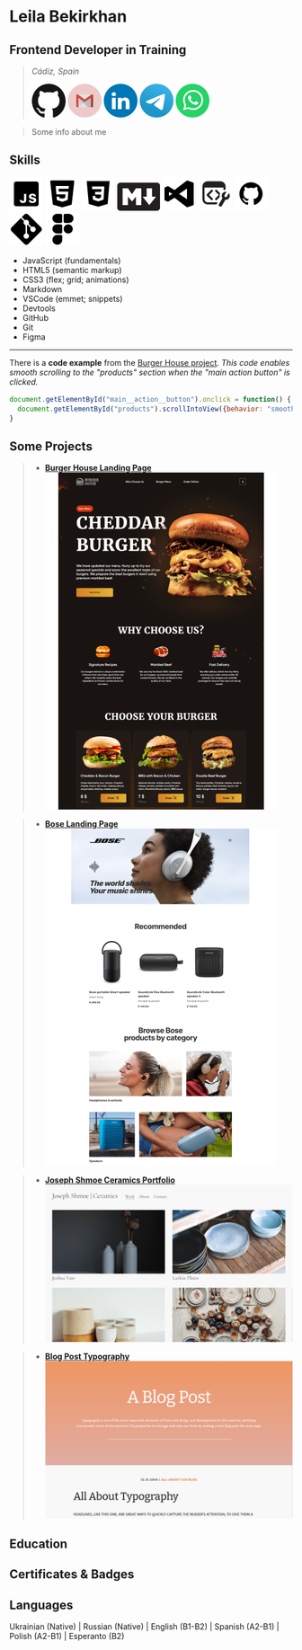 # Leila Bekirkhan

## Frontend Developer in Training
> *Cádiz, Spain*
>
> [![GitHub account](./src/img/social-icons/github.svg)](https://github.com/leila-bekirkhan/ "Go to GitHub") [![Email address](./src/img/social-icons/gmail.svg)](mailto:bekirkhan@gmail.com "Send an email") [![Linkedin account](./src/img/social-icons/linkedin.svg)](https://www.linkedin.com/in/leila-bekirkhan/ "Go to Linkedin") [![Telegram](./src/img/social-icons/telegram.svg)](https://t.me/l_bekirkhan/ "Send a message on Telegram") [![WhatsApp](./src/img/social-icons/whatsapp.svg)](https://wa.me/1234567890/ "Send a message on WhatsApp")

> Some info about me

## Skills
![JavaScript Icon](./src/img/skills-icons/javascript.svg) ![HTML Icon](./src/img/skills-icons/html.svg) ![CSS Icon](./src/img/skills-icons/css.svg) ![Markdown Icon](./src/img/skills-icons/markdown.svg) ![VSCode Icon](./src/img/skills-icons/vscode.svg) ![Devtools Icon](./src/img/skills-icons/devtools.svg) ![GitHub Icon](./src/img/skills-icons/github.svg) ![Git Icon](./src/img/skills-icons/git.svg) ![Figma Icon](./src/img/skills-icons/figma.svg)
* JavaScript (fundamentals)
* HTML5 (semantic markup)
* CSS3 (flex; grid; animations)
* Markdown
* VSCode (emmet; snippets)
* Devtools
* GitHub
* Git
* Figma

---

There is a **code example** from the [Burger House project](https://leila-bekirkhan-burger-house-landing.netlify.app/). _This code enables smooth scrolling to the "products" section when the "main action button" is clicked._

```javascript
document.getElementById("main__action__button").onclick = function() {
  document.getElementById("products").scrollIntoView({behavior: "smooth"});
}
```

## Some Projects
> * [**Burger House Landing Page**](https://leila-bekirkhan-burger-house-landing.netlify.app/)  
 [![Burger House Landing Page](./src/img/project-preview/burger-house.png)](https://leila-bekirkhan-burger-house-landing.netlify.app/ "Click to open")

> * [**Bose Landing Page**](https://leila-bekirkhan-bose-landing.netlify.app/ "Click to open")  
 [![Bose Landing Page](./src/img/project-preview/bose.png)](https://leila-bekirkhan-bose-landing.netlify.app/ "Click to open") 

> * [**Joseph Shmoe Ceramics Portfolio**](https://leila-bekirkhan.github.io/HTML-CSS-projects/artist-portfolio-ceramics/ "Click to open")  
 [![Joseph Shmoe Ceramics Portfolio](./src/img/project-preview/joseph-shmoe-ceramics.png)](https://leila-bekirkhan.github.io/HTML-CSS-projects/artist-portfolio-ceramics/ "Click to open")

> * [**Blog Post Typography**](https://leila-bekirkhan.github.io//HTML-CSS-projects/blog-post-typography/ "Click to open")  
 [![Blog Post Typography](./src/img/project-preview/blog-post-typography.png)](https://leila-bekirkhan.github.io//HTML-CSS-projects/blog-post-typography/ "Click to open")

## Education

## Certificates & Badges

## Languages
Ukrainian (Native) | Russian (Native) | English (B1-B2) | Spanish (A2-B1) | Polish (A2-B1) | Esperanto (B2)

